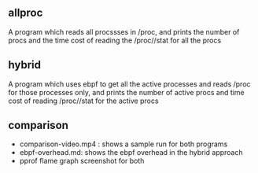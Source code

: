 ## allproc
A program which reads all procssses in /proc, and prints the number of procs and the time cost of reading the /proc/<pid>/stat for all the procs
## hybrid
A program which uses ebpf to get all the active processes and reads /proc for those processes only, and prints the number of active procs and time cost of reading /proc/<pid>/stat for the active procs
## comparison
- comparison-video.mp4 : shows a sample run for both programs
- ebpf-overhead.md: shows the ebpf overhead in the hybrid approach
- pprof flame graph screenshot for both

